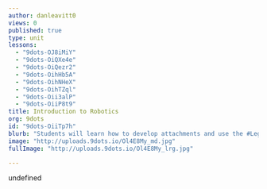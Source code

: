```yaml
---
author: danleavitt0
views: 0
published: true
type: unit
lessons: 
  - "9dots-OJ8iMiY"
  - "9dots-OiQXe4e"
  - "9dots-OiQezr2"
  - "9dots-OihHb5A"
  - "9dots-OihNHeX"
  - "9dots-OihTZql"
  - "9dots-Oii3alP"
  - "9dots-OiiP8t9"
title: Introduction to Robotics
org: 9dots
id: "9dots-OiiTp7h"
blurb: "Students will learn how to develop attachments and use the #Lego #Mindstorm #programming environment for their #robot to solve problems."
image: "http://uploads.9dots.io/Ol4E8My_md.jpg"
fullImage: "http://uploads.9dots.io/Ol4E8My_lrg.jpg"

---
```


undefined
